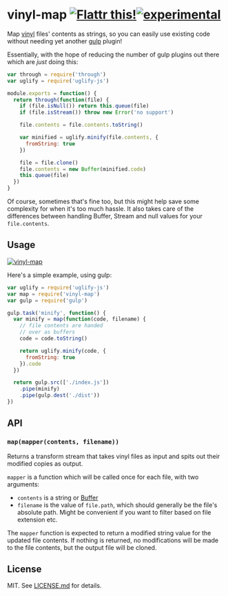 # vinyl-map [![Flattr this!](https://api.flattr.com/button/flattr-badge-large.png)](https://flattr.com/submit/auto?user_id=hughskennedy&url=http://github.com/hughsk/vinyl-map&title=vinyl-map&description=hughsk/vinyl-map%20on%20GitHub&language=en_GB&tags=flattr,github,javascript&category=software)[![experimental](http://hughsk.github.io/stability-badges/dist/experimental.svg)](http://github.com/hughsk/stability-badges) #

Map [vinyl](https://github.com/wearefractal/vinyl) files' contents as strings,
so you can easily use existing code without needing yet another
[gulp](https://github.com/gulpjs/gulp) plugin!

Essentially, with the hope of reducing the number of gulp plugins out there
which are *just* doing this:

``` javascript
var through = require('through')
var uglify = require('uglify-js')

module.exports = function() {
  return through(function(file) {
    if (file.isNull()) return this.queue(file)
    if (file.isStream()) throw new Error('no support')

    file.contents = file.contents.toString()

    var minified = uglify.minify(file.contents, {
      fromString: true
    })

    file = file.clone()
    file.contents = new Buffer(minified.code)
    this.queue(file)
  })
}
```

Of course, sometimes that's fine too, but this might help save some complexity
for when it's too much hassle. It also takes care of the differences between
handling Buffer, Stream and null values for your `file.contents`.

## Usage ##

[![vinyl-map](https://nodei.co/npm/vinyl-map.png?mini=true)](https://nodei.co/npm/vinyl-map)

Here's a simple example, using gulp:

``` javascript
var uglify = require('uglify-js')
var map = require('vinyl-map')
var gulp = require('gulp')

gulp.task('minify', function() {
  var minify = map(function(code, filename) {
    // file contents are handed
    // over as buffers
    code = code.toString()

    return uglify.minify(code, {
      fromString: true
    }).code
  })

  return gulp.src(['./index.js'])
    .pipe(minify)
    .pipe(gulp.dest('./dist'))
})

```

## API ##

### `map(mapper(contents, filename))` ###

Returns a transform stream that takes vinyl files as input and spits out
their modified copies as output.

`mapper` is a function which will be called once for each file, with two
arguments:

* `contents` is a string or [Buffer](http://nodejs.org/api/buffer.html)
* `filename` is the value of `file.path`, which should generally be the file's
  absolute path. Might be convenient if you want to filter based on file
  extension etc.

The `mapper` function is expected to return a modified string value for the
updated file contents. If nothing is returned, no modifications will be made
to the file contents, but the output file will be cloned.

## License ##

MIT. See [LICENSE.md](http://github.com/hughsk/vinyl-map/blob/master/LICENSE.md) for details.
